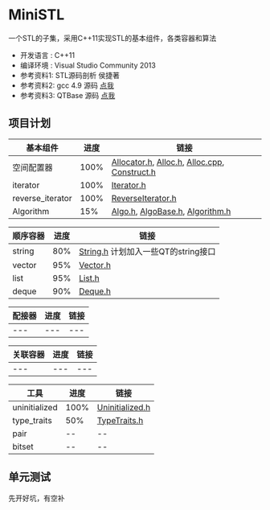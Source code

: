 # MiniSTL
  一个STL的子集，采用C++11实现STL的基本组件，各类容器和算法
* 开发语言 :  C++11
* 编译环境 :  Visual Studio Community 2013
* 参考资料1:  STL源码剖析 侯捷著
* 参考资料2:  gcc 4.9 源码 [点我](https://github.com/gcc-mirror/gcc/tree/master/libstdc%2B%2B-v3/include)
* 参考资料3:  QTBase 源码 [点我](https://github.com/qtproject/qtbase)

## 项目计划

|基本组件|进度|链接|
|---|---|---|
|空间配置器|100%|[Allocator.h](MiniSTL/Allocator.h), [Alloc.h](MiniSTL/Alloc.h), [Alloc.cpp](MiniSTL/Alloc.cpp), [Construct.h](MiniSTL/Construct.h)|
|iterator|100%|[Iterator.h](MiniSTL/Iterator.h)|
|reverse_iterator|100%|[ReverseIterator.h](MiniSTL/ReverseIterator.h)|
|Algorithm|15%|[Algo.h](MiniSTL/Algo.h), [AlgoBase.h](MiniSTL/AlgoBase.h), [Algorithm.h](MiniSTL/Algorithm.h)|

|顺序容器|进度|链接|
|---|---|---|
|string|80%|[String.h](MiniSTL/String.h) 计划加入一些QT的string接口|
|vector|95%|[Vector.h](MiniSTL/Vector.h)|
|list|95%|[List.h](MiniSTL/List.h)|
|deque|90%|[Deque.h](MiniSTL/Deque.h)|

|配接器|进度|链接|
|---|---|---|
|---|---|---|

|关联容器|进度|链接|
|---|---|---|
|---|---|---|

|工具|进度|链接|
|---|---|---|
|uninitialized|100%|[Uninitialized.h](MiniSTL/Uninitialized.h)|
|type_traits|50%|[TypeTraits.h](MiniSTL/TypeTraits.h)|
|pair|--|--|
|bitset|--|--|

## 单元测试

先开好坑，有空补
